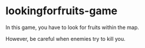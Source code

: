 # lookingforfruits-game

In this game, you have to look for fruits within the map.

However, be careful when enemies try to kill you.

